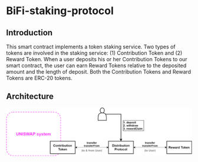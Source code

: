 # BiFi-staking-protocol
## Introduction
This smart contract implements a token staking service. Two types of tokens are involved in the staking service: (1) Contribution Token and (2) Reward Token. When a user deposits his or her Contribution Tokens to our smart contract, the user can earn Reward Tokens relative to the deposited amount and the length of deposit. Both the Contribution Tokens and Reward Tokens are ERC-20 tokens.
## Architecture
![architecture](./staking-protocol-architecture-for-github.png)